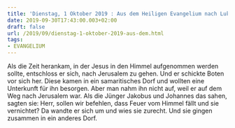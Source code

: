 ```yaml
---
title: 'Dienstag, 1 Oktober 2019 : Aus dem Heiligen Evangelium nach Lukas - Lk 9,51-56.'
date: 2019-09-30T17:43:00.003+02:00
draft: false
url: /2019/09/dienstag-1-oktober-2019-aus-dem.html
tags: 
- EVANGELIUM
---
```


Als die Zeit herankam, in der Jesus in den Himmel aufgenommen werden sollte, entschloss er sich, nach Jerusalem zu gehen. Und er schickte Boten vor sich her. Diese kamen in ein samaritisches Dorf und wollten eine Unterkunft für ihn besorgen. Aber man nahm ihn nicht auf, weil er auf dem Weg nach Jerusalem war. Als die Jünger Jakobus und Johannes das sahen, sagten sie: Herr, sollen wir befehlen, dass Feuer vom Himmel fällt und sie vernichtet? Da wandte er sich um und wies sie zurecht. Und sie gingen zusammen in ein anderes Dorf.